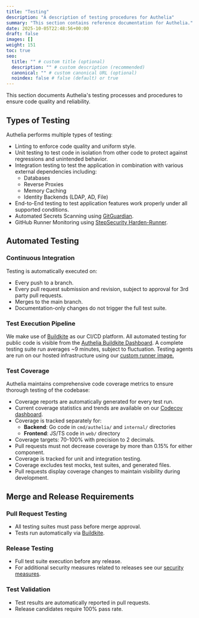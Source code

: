 ```yaml
---
title: "Testing"
description: "A description of testing procedures for Authelia"
summary: "This section contains reference documentation for Authelia."
date: 2025-10-05T22:48:56+00:00
draft: false
images: []
weight: 151
toc: true
seo:
  title: "" # custom title (optional)
  description: "" # custom description (recommended)
  canonical: "" # custom canonical URL (optional)
  noindex: false # false (default) or true
---
```


This section documents Authelia's testing processes and procedures to ensure code quality and reliability.

## Types of Testing

Authelia performs multiple types of testing:
- Linting to enforce code quality and uniform style.
- Unit testing to test code in isolation from other code to protect against regressions and unintended behavior.
- Integration testing to test the application in combination with various external dependencies including:
  - Databases
  - Reverse Proxies
  - Memory Caching
  - Identity Backends (LDAP, AD, File)
- End-to-End testing to test application features work properly under all supported conditions.
- Automated Secrets Scanning using [GitGuardian].
- GitHub Runner Monitoring using [StepSecurity Harden-Runner].

## Automated Testing

### Continuous Integration

Testing is automatically executed on:
- Every push to a branch.
- Every pull request submission and revision, subject to approval for 3rd party pull requests.
- Merges to the main branch.
- Documentation-only changes do not trigger the full test suite.


### Test Execution Pipeline

We make use of [Buildkite] as our CI/CD platform. All automated testing for public code is visible from the [Authelia Buildkite Dashboard](https://buildkite.com/authelia).
A complete testing suite run averages ~9 minutes, subject to fluctuation.
Testing agents are run on our hosted infrastructure using our [custom runner image.](https://github.com/authelia/buildkite)

### Test Coverage

Authelia maintains comprehensive code coverage metrics to ensure thorough testing of the codebase:
- Coverage reports are automatically generated for every test run.
- Current coverage statistics and trends are available on our [Codecov dashboard](https://app.codecov.io/gh/authelia/authelia).
- Coverage is tracked separately for:
  - **Backend**: Go code in `cmd/authelia/` and `internal/` directories
  - **Frontend**: JS/TS code in `web/` directory
- Coverage targets: 70-100% with precision to 2 decimals.
- Pull requests must not decrease coverage by more than 0.15% for either component.
- Coverage is tracked for unit and integration testing.
- Coverage excludes test mocks, test suites, and generated files.
- Pull requests display coverage changes to maintain visibility during development.

## Merge and Release Requirements

### Pull Request Testing

- All testing suites must pass before merge approval.
- Tests run automatically via [Buildkite].

### Release Testing

- Full test suite execution before any release.
- For additional security measures related to releases see our [security measures](../../overview/security).

### Test Validation

- Test results are automatically reported in pull requests.
- Release candidates require 100% pass rate.



[Buildkite]: https://buildkite.com
[Codecov]: https://app.codecov.io/gh/authelia/authelia
[GitGuardian]: https://www.gitguardian.com/
[StepSecurity Harden-Runner]: https://github.com/step-security/harden-runner
